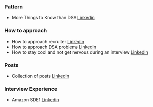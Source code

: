 ### Pattern

- More Things to Know than DSA [Linkedin](https://www.linkedin.com/feed/update/urn:li:activity:7052505764438953984/)

### How to approach

- How to approach recruiter [Linkedin](https://www.linkedin.com/feed/update/urn:li:activity:7040751670154194944/)
- How to approach DSA problems [Linkedin](https://www.linkedin.com/feed/update/urn:li:activity:7040200481750605824/)
- How to stay cool and not get nervous during an interview [Linkedin](https://www.linkedin.com/feed/update/urn:li:activity:7036987402644582400/)

### Posts

- Collection of posts [Linkedin](https://www.linkedin.com/feed/update/urn:li:activity:7034156285809868802/)

### Interview Experience 

- Amazon SDE1 [Linkedin](https://www.linkedin.com/feed/update/urn:li:activity:7000353719703777280/)